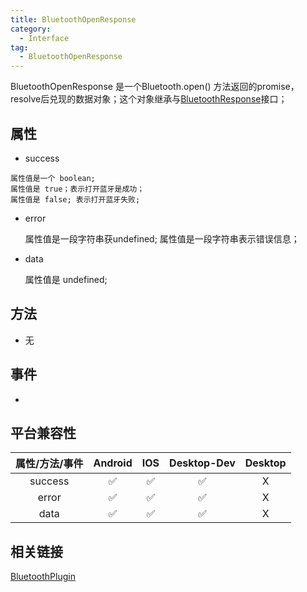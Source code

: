 ```yaml
---
title: BluetoothOpenResponse
category:
  - Interface
tag:
  - BluetoothOpenResponse
---
```


BluetoothOpenResponse 是一个Bluetooth.open() 方法返回的promise，resolve后兑现的数据对象；这个对象继承与[BluetoothResponse](../bluetooth-response/index.md)接口；

## 属性

  -  success

    属性值是一个 boolean;
    属性值是 true；表示打开蓝牙是成功；
    属性值是 false; 表示打开蓝牙失败;

  
  - error

    属性值是一段字符串获undefined;
    属性值是一段字符串表示错误信息；
  
  - data

    属性值是 undefined;


## 方法

  - 无

## 事件

  - 

## 平台兼容性

| 属性/方法/事件 | Android | IOS | Desktop-Dev | Desktop |
|:------------:|:-------:|:---:|:-----------:|:-------:|
| success      | ✅      | ✅   | ✅          | X       |
| error        | ✅      | ✅   | ✅          | X       |
| data         | ✅      | ✅   | ✅          | X       |

## 相关链接

[BluetoothPlugin](../../plugin/bluetooth/index.md)




